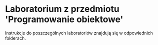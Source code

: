 # Laboratorium z przedmiotu 'Programowanie obiektowe'

Instrukcje do poszczególnych laboratoriów znajdują się w odpowiednich folderach.
